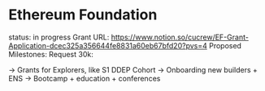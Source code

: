 # Ethereum Foundation

status: in progress
Grant URL: https://www.notion.so/cucrew/EF-Grant-Application-dcec325a356644fe8831a60eb67bfd20?pvs=4
Proposed Milestones: Request 30k:

→ Grants for Explorers, like S1 DDEP Cohort
→ Onboarding new builders + ENS 
→ Bootcamp + education + conferences